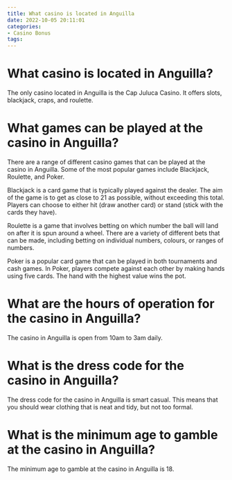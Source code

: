 ```yaml
---
title: What casino is located in Anguilla
date: 2022-10-05 20:11:01
categories:
- Casino Bonus
tags:
---
```



#  What casino is located in Anguilla?

The only casino located in Anguilla is the Cap Juluca Casino. It offers slots, blackjack, craps, and roulette.

#  What games can be played at the casino in Anguilla?

There are a range of different casino games that can be played at the casino in Anguilla. Some of the most popular games include Blackjack, Roulette, and Poker.

Blackjack is a card game that is typically played against the dealer. The aim of the game is to get as close to 21 as possible, without exceeding this total. Players can choose to either hit (draw another card) or stand (stick with the cards they have).

Roulette is a game that involves betting on which number the ball will land on after it is spun around a wheel. There are a variety of different bets that can be made, including betting on individual numbers, colours, or ranges of numbers.

Poker is a popular card game that can be played in both tournaments and cash games. In Poker, players compete against each other by making hands using five cards. The hand with the highest value wins the pot.

#  What are the hours of operation for the casino in Anguilla?

The casino in Anguilla is open from 10am to 3am daily.

#  What is the dress code for the casino in Anguilla?

The dress code for the casino in Anguilla is smart casual. This means that you should wear clothing that is neat and tidy, but not too formal.

#  What is the minimum age to gamble at the casino in Anguilla?

The minimum age to gamble at the casino in Anguilla is 18.